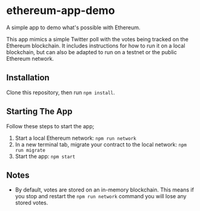 # ethereum-app-demo
A simple app to demo what's possible with Ethereum.

This app mimics a simple Twitter poll with the votes being tracked on the Ethereum blockchain. It includes instructions for how to run it on a local blockchain, but can also be adapted to run on a testnet or the public Ethereum network.

## Installation

Clone this repository, then run `npm install`.

## Starting The App

Follow these steps to start the app;

1) Start a local Ethereum network: `npm run network`
2) In a new terminal tab, migrate your contract to the local network: `npm run migrate`
3) Start the app: `npm start`

## Notes

* By default, votes are stored on an in-memory blockchain. This means if you stop and restart the `npm run network` command you will lose any stored votes.
